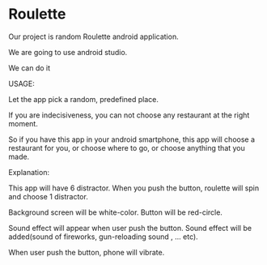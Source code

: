 # Roulette

Our project is random Roulette android application.

We are going to use android studio.

We can do it



USAGE:

  Let the app pick a random, predefined place.
  
  If you are indecisiveness, you can not choose any restaurant at the right moment.
  
  So if you have this app in your android smartphone, this app will choose a restaurant for you, or choose where to go, or    choose anything that you made.
  
Explanation:

  This app will have 6 distractor. When you push the button, roulette will spin and choose 1 distractor.
  
  Background screen will be white-color. Button will be red-circle.
  
  Sound effect will appear when user push the button. Sound effect will be added(sound of fireworks, gun-reloading sound , ...  etc).
  
  When user push the button, phone will vibrate.
  
  
  

